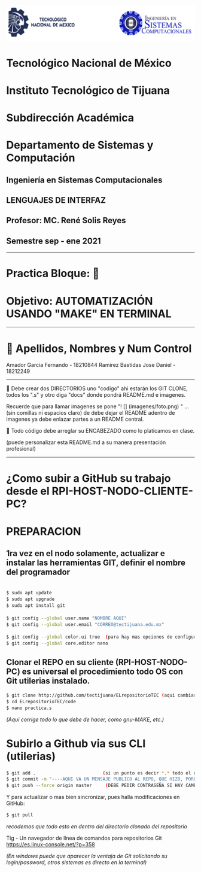 ![](imagen/portadatcnm.png)

#    Tecnológico Nacional de México
#   Instituto Tecnológico de Tijuana
#        Subdirección Académica
# Departamento de Sistemas y Computación
##  Ingeniería en Sistemas Computacionales
##        LENGUAJES DE INTERFAZ
##   Profesor: MC. René Solis Reyes
##     Semestre sep - ene 2021
----
# Practica Bloque: 📝
# Objetivo:  AUTOMATIZACIÓN USANDO "MAKE" EN TERMINAL
----

# 📝 Apellidos, Nombres y Num Control
  Amador Garcia Fernando  - 18210844
  Ramirez Bastidas Jose Daniel - 18212249

-----

📝  Debe crear dos DIRECTORIOS uno  "codigo"  ahi estarán los GIT CLONE, todos los ".s" y otro diga "docs" donde pondrá README.md e imagenes.

Recuerde que para llamar imagenes se pone "! [] (imagenes/foto.png) "    ...(sin comillas ni espacios claro) de debe dejar el README adentro de imagenes ya debe enlazar partes a un README central.


📝  Todo código debe arreglar su ENCABEZADO como lo platicamos en clase.

(puede personalizar esta README.md a su manera presentación profesional)

---

# ¿Como subir a GitHub su trabajo desde el RPI-HOST-NODO-CLIENTE-PC?

# PREPARACION
## 1ra vez en el nodo solamente, actualizar e instalar las herramientas GIT, definir el nombre del programador
```bash

$ sudo apt update
$ sudo apt upgrade
$ sudo apt install git

$ git config --global user.name "NOMBRE AQUI"
$ git config --global user.email "CORREO@tectijuana.edu.mx"

$ git config --global color.ui true  (para hay mas opciones de configuración)
$ git config --global core.editor nano
```

## Clonar el REPO en su cliente (RPI-HOST-NODO-PC) es universal el procedimiento todo OS con Git utilerias instalado.
```bash
$ git clone http://github.com/tectijuana/ELrepositorioTEC (aqui cambiar claro)
$ cd ELrepositorioTEC/code
$ nano practica.s
```

_(Aqui corrige todo lo que debe de hacer, como  gnu-MAKE, etc.)_

# Subirlo a Github via sus CLI (utilerias)

```bash
$ git add .                         (si un punto es decir *.* todo el directorio
$ git commit -m "----AQUI VA UN MENSAJE PUBLICO AL REPO, QUE HIZO, PORQUE,ETC------" (entre comillas)
$ git push --force origin master     (DEBE PEDIR CONTRASEÑA SI HAY CAMBIOS)
```

Y para actualizar o mas bien sincronizar, pues halla modificaciones en GitHub:
```bash
$ git pull
```
_recodemos que todo esto en dentro del directorio clonado del repositorio_

Tig - Un navegador de línea de comandos para repositorios Git
https://es.linux-console.net/?p=358

_(En windows puede que aparecer la ventaja de Git solicitando su login/password, otros sistemas es directo en la terminal)_


